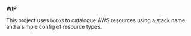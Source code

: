 **WIP**

This project uses `boto3` to catalogue AWS resources using a stack name and a simple config of resource types.